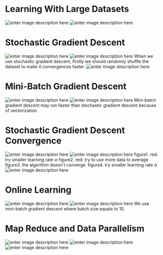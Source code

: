 # Learning With Large Datasets

![enter image description here](https://lh3.googleusercontent.com/RCz_hWnN9gzm9fxT3JdzRQjnUeKCaqSsvVNWIU8a3cwqEWlDB8a2tKOpULYF-z-Q9WPlh669VvU3)
![enter image description here](https://lh3.googleusercontent.com/Kb7vFnl9gkCq-ztL7h0qy5Ei-BHzOtPwuJZkb4Z-PlfaJoGsbb3Z1YRPSsnRIOahK_PEKpkrnfq8)

# Stochastic Gradient Descent

![enter image description here](https://lh3.googleusercontent.com/3cv4hjTheGVT9he-7Zoh4dzzzcB2c2uAJHEmWbG1-cQLxcpyN5W4tgYqvs0fNB3FYRDKAOBByuNr)
![enter image description here](https://lh3.googleusercontent.com/frinOEvXDduLM3GTufHFRv1YrezY2u2qo5slmP3xUvsZJpTUX7g8g-JGbJoEie1SLyBemkNTQ3t_)
When we use stochastic gradient descent, firstly we should randomly shuffle the dataset to make it convergences faster.
![enter image description here](https://lh3.googleusercontent.com/l2-b9fu4bxF0Q2wW7UP4H49jZo1yFrh1GyO4zaOCDzqJCj-Vtd9Isi3_EEk2hF69VnoDGeGu3m-6)

# Mini-Batch Gradient Descent

![enter image description here](https://lh3.googleusercontent.com/Jdmxd5W6Vta2c-AkmSYbag2mLj1YxviGX4ptJagoSvLbkWPUA4nuFrPqY64uvQg_di_rIVW85fdR)
![enter image description here](https://lh3.googleusercontent.com/tAqsKrMm-qU2DHxKdoYX2VikDPYJcEr1CkazRONscwbCVdbfkN7DvJ_GpExcTg8kg3eCEKuJJvSk)
Mini-batch gradient descent may run faster than stochastic gradient descent because of vectorization.

# Stochastic Gradient Descent Convergence

![enter image description here](https://lh3.googleusercontent.com/HgT-tOFofXU_UrOabh8zwvwtr52vSV1hw9EAyUr0WdH3p_1zJaLz08yXrbpJj9smXcrqRkXHkNkM)
![enter image description here](https://lh3.googleusercontent.com/6Rx4TCZQHACu0GgDHo9bbJegMFAebbyIscoP6g5m3UvuWDth1xKaftBzfUG8aCMxojVSTtt8w0jV)
figure1. red: try smaller learning rate $\alpha$
figure2. red: try to use more data to average
figure3. the algorithm doesn't converge.
figure4. try smaller learning rate $\alpha$
![enter image description here](https://lh3.googleusercontent.com/BT9TjgpL8vi_yYxZtU50nECkPpyPO1wxedAgIXAtqL2PMczrMHi-Km5NZCVDEVgCZeds5cfXWhlk)

# Online Learning

![enter image description here](https://lh3.googleusercontent.com/BtEnMinl9ulK_xYE7nUtg2tpGpsjcyAtGtUeaXxdcBl4gnVcycM72cE12-DKENYlhGCbx-Uasmi0)
![enter image description here](https://lh3.googleusercontent.com/ge2Cc118TDzaF4XEXA_TwSEQ9FLGjFJj7I2qr3eSfAmerSo3dE72DGMdRRQSPsHFiaulDIhPxXfq)
We use mini-batch gradient descent where batch size equals to 10.

# Map Reduce and Data Parallelism

![enter image description here](https://lh3.googleusercontent.com/JTxHeZnYACRkzMgP-eAo16Un_AJUN04LFd6k1G5ln7GxLFcviUc8IZb4fEjQXFFJt5Jt3it2KWEA)
![enter image description here](https://lh3.googleusercontent.com/oaKPBq0EDeiUQ9510VbqzbHrJNvPwAzs9_IM1cBB7Axw0EIEwXSh5mKNCZZct1BSQWukapGZ7UG9)
![enter image description here](https://lh3.googleusercontent.com/ZFn8VkfoIoObobzujwfodaw8FcUN7b3v5A1sN1DFij6BVRyHqGcV2uaEbYYN1-57qZQp60XCjGZO)

<!--stackedit_data:
eyJoaXN0b3J5IjpbNzEzNzUyMjgxLDE1OTI0NDc1MTMsLTYxNT
MxODkyNiwtMTYzOTQ3ODExOSwxMTY5NzEwMDg1LDgyMTgxOTE1
MiwtNDYzODA0NjMwXX0=
-->